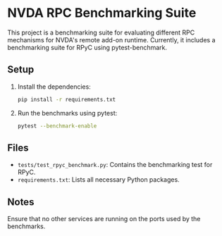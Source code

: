 # NVDA RPC Benchmarking Suite

This project is a benchmarking suite for evaluating different RPC mechanisms for NVDA's remote add-on runtime. Currently, it includes a benchmarking suite for RPyC using pytest-benchmark.

## Setup

1. Install the dependencies:

   ```bash
   pip install -r requirements.txt
   ```

2. Run the benchmarks using pytest:

   ```bash
   pytest --benchmark-enable
   ```

## Files

- `tests/test_rpyc_benchmark.py`: Contains the benchmarking test for RPyC.
- `requirements.txt`: Lists all necessary Python packages.

## Notes

Ensure that no other services are running on the ports used by the benchmarks.
